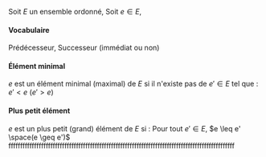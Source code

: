 Soit $E$ un ensemble ordonné, 
Soit $e \in E$,
#### Vocabulaire
Prédécesseur, Successeur (immédiat ou non)

#### Élément minimal
$e$ est un élément minimal (maximal) de $E$ si il n'existe pas de $e'\in E$ tel que : $e' < e$ ($e'>e$)

#### Plus petit élément
$e$ est un plus petit (grand) élément de $E$ si : Pour tout $e' \in E$, $e \leq e' \space(e \geq e')$
fffffffffffffffffffffffffffffffffffffffffffffffffffffffffffffffffffffffffffffffffffffffffffffffff